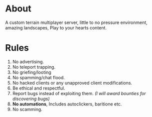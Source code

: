 # About
A custom terrain multiplayer server, little to no pressure environment, amazing landscapes, Play to your hearts content.

# Rules
1. No advertising.
2. No teleport trapping.
3. No griefing/looting
4. No spamming/chat flood.
5. No hacked clients or any unapproved client modifications.
6. Be ethical and respectful.
7. Report bugs instead of exploiting them. *(I will award bounties for discovering bugs)*
8. **No automations**, Includes autoclickers, baritione etc.
9. No scamming.
